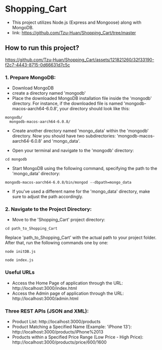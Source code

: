 # Shopping_Cart

- This project utilizes Node.js (Express and Mongoose) along with MongoDB.
- link: https://github.com/Tzu-Huan/Shopping_Cart/tree/master
## How to run this project?
https://github.com/Tzu-Huan/Shopping_Cart/assets/121821260/32f33190-f2c7-4443-8715-0d66631d7c5c
### 1. Prepare MongoDB:
- Download MongoDB
- create a directory named 'mongodb'
- Place the downloaded MongoDB installation file inside the 'mongodb' directory. For instance, if the downloaded file is named 'mongodb-macos-aarch64-6.0.8', your directory should look like this:
```
mongodb/
  mongodb-macos-aarch64-6.0.8/
```
- Create another directory named 'mongo_data' within the 'mongodb' directory. Now you should have two subdirectories: 'mongodb-macos-aarch64-6.0.8' and 'mongo_data'.

- Open your terminal and navigate to the 'mongodb' directory:

```
cd mongodb
```
- Start MongoDB using the following command, specifying the path to the 'mongo_data' directory:

```
mongodb-macos-aarch64-6.0.8/bin/mongod --dbpath=mongo_data
```
- If you've used a different name for the 'mongo_data' directory, make sure to adjust the path accordingly.


### 2. Navigate to the Project Directory:
- Move to the 'Shopping_Cart' project directory:

```
cd path_to_Shopping_Cart
```
Replace 'path_to_Shopping_Cart' with the actual path to your project folder.
After that, run the following commands one by one:
```
node initDB.js
```
```
node index.js
```

### Useful URLs
- Access the Home Page of application through the URL: http://localhost:3000/index.html
- Access the Admin page of application through the URL: http://localhost:3000/admin.html
### Three REST APIs (JSON and XML):
- Product List: http://localhost:3000/products
- Product Matching a Specified Name (Example: 'iPhone 13'): http://localhost:3000/products/iPhone%2013
- Products within a Specified Price Range (Low Price - High Price): http://localhost:3000/products/price/600/1600
